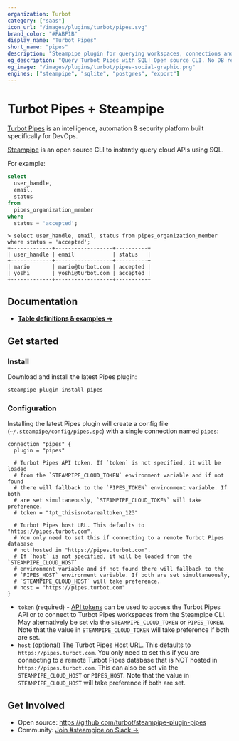 ```yaml
---
organization: Turbot
category: ["saas"]
icon_url: "/images/plugins/turbot/pipes.svg"
brand_color: "#FABF1B"
display_name: "Turbot Pipes"
short_name: "pipes"
description: "Steampipe plugin for querying workspaces, connections and more from Turbot Pipes."
og_description: "Query Turbot Pipes with SQL! Open source CLI. No DB required."
og_image: "/images/plugins/turbot/pipes-social-graphic.png"
engines: ["steampipe", "sqlite", "postgres", "export"]
---
```


# Turbot Pipes + Steampipe

[Turbot Pipes](https://turbot.com/pipes) is an intelligence, automation & security platform built specifically for DevOps.

[Steampipe](https://steampipe.io) is an open source CLI to instantly query cloud APIs using SQL.

For example:

```sql
select
  user_handle,
  email,
  status
from
  pipes_organization_member
where
  status = 'accepted';
```

```
> select user_handle, email, status from pipes_organization_member where status = 'accepted';
+-------------+------------------+----------+
| user_handle | email            | status   |
+-------------+------------------+----------+
| mario       | mario@turbot.com | accepted |
| yoshi       | yoshi@turbot.com | accepted |
+-------------+------------------+----------+
```

## Documentation

- **[Table definitions & examples →](/plugins/turbot/pipes/tables)**

## Get started

### Install

Download and install the latest Pipes plugin:

```bash
steampipe plugin install pipes
```

### Configuration

Installing the latest Pipes plugin will create a config file (`~/.steampipe/config/pipes.spc`) with a single connection named `pipes`:

```hcl
connection "pipes" {
  plugin = "pipes"

  # Turbot Pipes API token. If `token` is not specified, it will be loaded
  # from the `STEAMPIPE_CLOUD_TOKEN` environment variable and if not found
  # there will fallback to the `PIPES_TOKEN` environment variable. If both
  # are set simultaneously, `STEAMPIPE_CLOUD_TOKEN` will take preference.
  # token = "tpt_thisisnotarealtoken_123"

  # Turbot Pipes host URL. This defaults to "https://pipes.turbot.com".
  # You only need to set this if connecting to a remote Turbot Pipes database
  # not hosted in "https://pipes.turbot.com".
  # If `host` is not specified, it will be loaded from the `STEAMPIPE_CLOUD_HOST`
  # environment variable and if not found there will fallback to the
  # `PIPES_HOST` environment variable. If both are set simultaneously,
  # `STEAMPIPE_CLOUD_HOST` will take preference.
  # host = "https://pipes.turbot.com"
}
```

- `token` (required) - [API tokens](https://turbot.com/pipes/docs/profile#tokens) can be used to access the Turbot Pipes API or to connect to Turbot Pipes workspaces from the Steampipe CLI. May alternatively be set via the `STEAMPIPE_CLOUD_TOKEN` or `PIPES_TOKEN`. Note that the value in `STEAMPIPE_CLOUD_TOKEN` will take preference if both are set.
- `host` (optional) The Turbot Pipes Host URL. This defaults to `https://pipes.turbot.com`. You only need to set this if you are connecting to a remote Turbot Pipes database that is NOT hosted in `https://pipes.turbot.com`. This can also be set via the `STEAMPIPE_CLOUD_HOST` or `PIPES_HOST`. Note that the value in `STEAMPIPE_CLOUD_HOST` will take preference if both are set.

## Get Involved

- Open source: https://github.com/turbot/steampipe-plugin-pipes
- Community: [Join #steampipe on Slack →](https://turbot.com/community/join)
